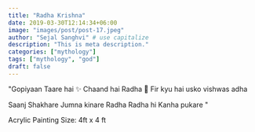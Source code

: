 ```yaml
---
title: "Radha Krishna"
date: 2019-03-30T12:14:34+06:00
image: "images/post/post-17.jpeg"
author: "Sejal Sanghvi" # use capitalize
description: "This is meta description."
categories: ["mythology"]
tags: ["mythology", "god"]
draft: false
---
```


"Gopiyaan Taare hai ✨
Chaand hai Radha 🌙
Fir kyu hai usko vishwas adha


Saanj Shakhare Jumna kinare
Radha Radha hi Kanha pukare "


Acrylic Painting
Size: 4ft x 4 ft